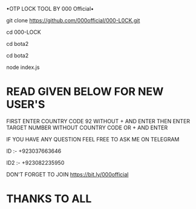 •OTP LOCK TOOL BY 000 Official•

 
git clone https://github.com/000official/000-L0CK.git


cd 000-LOCK

cd bota2

cd bota2

node index.js

# READ GIVEN BELOW FOR NEW USER'S #
FIRST ENTER COUNTRY CODE 92 WITHOUT + AND ENTER
THEN ENTER TARGET NUMBER WITHOUT COUNTRY CODE OR + AND ENTER

IF YOU HAVE ANY QUESTION FEEL FREE TO ASK ME ON TELEGRAM

ID :- +923037663646 

ID2 :- +923082235950

DON'T FORGET TO JOIN https://bit.ly/000official

# THANKS TO ALL #
